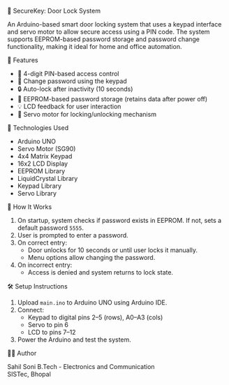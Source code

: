 🔐 SecureKey: Door Lock System

An Arduino-based smart door locking system that uses a keypad interface and servo motor to allow secure access using a PIN code. The system supports EEPROM-based password storage and password change functionality, making it ideal for home and office automation.

 🚀 Features

- 🔢 4-digit PIN-based access control
- 🔄 Change password using the keypad
- 🔒 Auto-lock after inactivity (10 seconds)
- 💾 EEPROM-based password storage (retains data after power off)
- 💡 LCD feedback for user interaction
- 🔧 Servo motor for locking/unlocking mechanism

🧰 Technologies Used

- Arduino UNO
- Servo Motor (SG90)
- 4x4 Matrix Keypad
- 16x2 LCD Display
- EEPROM Library
- LiquidCrystal Library
- Keypad Library
- Servo Library

🧠 How It Works

1. On startup, system checks if password exists in EEPROM. If not, sets a default password `5555`.
2. User is prompted to enter a password.
3. On correct entry:
   - Door unlocks for 10 seconds or until user locks it manually.
   - Menu options allow changing the password.
4. On incorrect entry:
   - Access is denied and system returns to lock state.

🛠️ Setup Instructions

1. Upload `main.ino` to Arduino UNO using Arduino IDE.
2. Connect:
   - Keypad to digital pins 2–5 (rows), A0–A3 (cols)
   - Servo to pin 6
   - LCD to pins 7–12
3. Power the Arduino and test the system.

🙋‍♂️ Author

Sahil Soni 
B.Tech - Electronics and Communication  
SISTec, Bhopal
